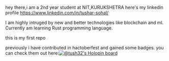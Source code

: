 hey there,i am a 2nd year student at NIT,KURUKSHETRA
here's my linkedin profile https://www.linkedin.com/in/tushar-sohal/


I am highly intruged by new and better technologies like blockchain and ml.
Currently am learning Rust programming language.





this is my first repo


previously i have contributed in hactoberfest and gained some badges.
you can check them out here:[![@tush32's Holopin board](https://holopin.me/tush32)](https://holopin.io/@tush32)
